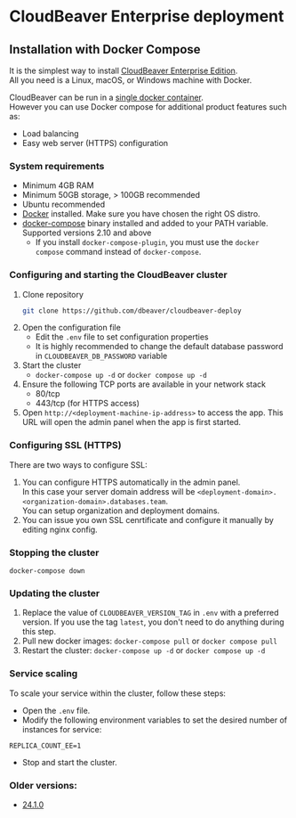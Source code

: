 # CloudBeaver Enterprise deployment

## Installation with Docker Compose

It is the simplest way to install [CloudBeaver Enterprise Edition](https://dbeaver.com/cloudbeaver-enterprise/).  
All you need is a Linux, macOS, or Windows machine with Docker.

CloudBeaver can be run in a [single docker container](https://dbeaver.com/docs/cloudbeaver/CloudBeaver-Enterprise-deployment-from-docker-image/).  
However you can use Docker compose for additional product features such as:
- Load balancing
- Easy web server (HTTPS) configuration

### System requirements
- Minimum 4GB RAM
- Minimum 50GB storage, > 100GB recommended
- Ubuntu recommended
- [Docker](https://docs.docker.com/engine/install/ubuntu/) installed. Make sure you have chosen the right OS distro.
- [docker-compose](https://docs.docker.com/compose/install/) binary installed and added to your PATH variable. Supported versions 2.10 and above
    - If you install `docker-compose-plugin`, you must use the `docker compose` command instead of `docker-compose`.

### Configuring and starting the CloudBeaver cluster
1. Clone repository
   ```sh
   git clone https://github.com/dbeaver/cloudbeaver-deploy
   ```
1. Open the configuration file
    - Edit the `.env` file to set configuration properties
    - It is highly recommended to change the default database password in `CLOUDBEAVER_DB_PASSWORD` variable
1. Start the cluster
   - `docker-compose up -d` or `docker compose up -d`
1. Ensure the following TCP ports are available in your network stack
   - 80/tcp
   - 443/tcp (for HTTPS access)
1. Open `http://<deployment-machine-ip-address>` to access the app. This URL will open the admin panel when the app is first started.

### Configuring SSL (HTTPS)

There are two ways to configure SSL:
1. You can configure HTTPS automatically in the admin panel.   
    In this case your server domain address will be `<deployment-domain>.<organization-domain>.databases.team`.   
    You can setup organization and deployment domains.
2. You can issue you own SSL cenrtificate and configure it manually by editing nginx config.

### Stopping the cluster
`docker-compose down`

### Updating the cluster
1. Replace the value of `CLOUDBEAVER_VERSION_TAG` in `.env` with a preferred version. If you use the tag `latest`, you don't need to do anything during this step.
2. Pull new docker images: `docker-compose pull` or `docker compose pull`  
3. Restart the cluster: `docker-compose up -d` or `docker compose up -d`

### Service scaling

To scale your service within the cluster, follow these steps:

- Open the `.env` file.
- Modify the following environment variables to set the desired number of instances for service:

```
REPLICA_COUNT_EE=1
```
- Stop and start the cluster.

### Older versions:
- [24.1.0](https://github.com/dbeaver/cloudbeaver-deploy/tree/24.1.0)